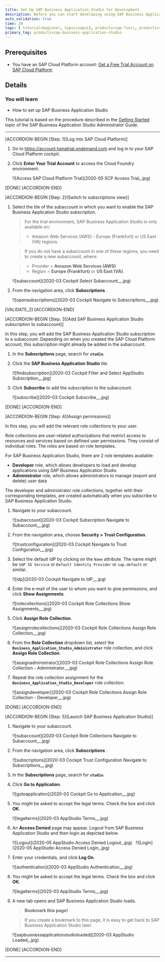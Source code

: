 ```yaml
---
title: Set Up SAP Business Application Studio for Development
description: Before you can start developing using SAP Business Application Studio, administrators must perform the required onboarding steps that are described in this tutorial.
auto_validation: true
time: 20
tags: [ tutorial>beginner, topic>sapui5, products>sap-fiori, products>sap-cloud-platform, products>sap-cloud-platform-workflow, software-product-function>sap-cloud-application-programming-model, topic>mobile, products>sap-mobile-cards, products>mobile-development-kit-client]
primary_tag: products>sap-business-application-studio
---
```


## Prerequisites
 - You have an SAP Cloud Platform account: [Get a Free Trial Account on SAP Cloud Platform](hcp-create-trial-account)

## Details
### You will learn
  - How to set up SAP Business Application Studio

This tutorial is based on the procedure described in the [Getting Started](https://help.sap.com/viewer/9d1db9835307451daa8c930fbd9ab264/Cloud/en-US/19611ddbe82f4bf2b493283e0ed602e5.html) topic of the SAP Business Application Studio Administrator Guide.

---

[ACCORDION-BEGIN [Step: 1](Log into SAP Cloud Platform)]


1. Go to <https://account.hanatrial.ondemand.com> and log in to your SAP Cloud Platform cockpit.

2. Click **Enter Your Trial Account** to access the Cloud Foundry environment.

    !![Access SAP Cloud Platform Trial](2020-05 SCP Access Trial_.jpg)

[DONE]
[ACCORDION-END]

[ACCORDION-BEGIN [Step: 2](Switch to subscriptions view)]

1. Select the tile of the subaccount in which you want to enable the SAP Business Application Studio subscription.

    >For the trial environment, SAP Business Application Studio is only available on:

    > - Amazon Web Services (AWS) - Europe (Frankfurt) or US East (VA) regions.

    >If you do not have a subaccount in one of these regions, you need to create a new subaccount, where:

    > - Provider = **Amazon Web Services (AWS)**
    > - Region = **Europe (Frankfurt)** or **US East (VA)**.

    !![subaccount](2020-03 Cockpit Select Subaccount__.jpg)

2. From the navigation area, click **Subscriptions** .

    !![opensubscriptions](2020-03 Cockpit Navigate to Subscriptions__.jpg)

[VALIDATE_2]
[ACCORDION-END]


[ACCORDION-BEGIN [Step: 3](Add SAP Business Application Studio subscription to subaccount)]

In this step, you will add the SAP Business Application Studio subscription to a subaccount. Depending on when you created the SAP Cloud Platform account, this subscription might already be added in the subaccount.

1. In the **Subscriptions** page, search for **`studio`**.

2. Click the **SAP Business Application Studio** tile.

    !![findsubscription](2020-03 Cockpit Filter and Select AppStudio Subscription__.jpg)

3. Click **Subscribe** to add the subscription to the subaccount.

    !![subscribe](2020-03 Cockpit Subscribe__.jpg)


[DONE]
[ACCORDION-END]

[ACCORDION-BEGIN [Step: 4](Assign permissions)]

In this step, you will add the relevant role collections to your user.

Role collections are user-related authorizations that restrict access to resources and services based on defined user permissions. They consist of individual roles. The roles are based on role templates.

For SAP Business Application Studio, there are 2 role templates available:

- **Developer** role, which allows developers to load and develop applications using SAP Business Application Studio
- **Administrator** role, which allows administrators to manage (export and delete) user data

The developer and administrator role collections, together with their corresponding templates, are created automatically when you subscribe to SAP Business Application Studio.

1. Navigate to your subaccount.

    !![subaccount](2020-03 Cockpit Subscription Navigate to Subaccount__.jpg)

2. From the navigation area, choose **Security > Trust Configuration**.

    !![trustconfiguration](2020-03 Cockpit Navigate to Trust Configuration__.jpg)

3. Select the default IdP by clicking on the `Name` attribute. The name might be `SAP ID Service` or `Default Identity Provider` or `sap.default` or similar.

    !![idp](2020-03 Cockpit Navigate to IdP__.jpg)

4. Enter the e-mail of the user to whom you want to give permissions, and click **Show Assignments**.

    !![rolecollections](2020-03 Cockpit Role Collections Show Assignments__.jpg)

5. Click **Assign Role Collection**. 

    !![assignrolecollections](2020-03 Cockpit Role Collections Assign Role Collection__.jpg)

6. From the **Role Collection** dropdown list, select the **`Business_Application_Studio_Administrator`** role collection, and click **Assign Role Collection**.

    !![assignadministrator](2020-03 Cockpit Role Collections Assign Role Collection - Administrator__.jpg)

7. Repeat the role collection assignment for the **`Business_Application_Studio_Developer`** role collection.

    !![assigndeveloper](2020-03 Cockpit Role Collections Assign Role Collection - Developer__.jpg)


[DONE]
[ACCORDION-END]

[ACCORDION-BEGIN [Step: 5](Launch SAP Business Application Studio)]

1. Navigate to your subaccount.

    !![subaccount](2020-03 Cockpit Role Collections Navigate to Subaccount__.jpg)

2. From the navigation area, click **Subscriptions** .

    !![subscriptions](2020-03 Cockpit Trust Configuration Navigate to Subscriptions__.jpg)

3. In the **Subscriptions** page, search for **`studio`**.

4. Click **Go to Application**.

    !![gotoapplication](2020-03 Cockpit Go to Application__.jpg)

6. You might be asked to accept the legal terms. Check the box and click **OK**.

    !![legalterms](2020-03 AppStudio Terms__.jpg)

7. An **Access Denied** page may appear. Logout from SAP Business Application Studio and then login as depicted below.

    !![Logout](2020-05 AppStudio Access Denied Logout_.jpg)
    &nbsp;
    !![Login](2020-05 AppStudio Access Denied Login_.jpg)

8. Enter your credentials, and click **Log On**.

    !![authentication](2020-03 AppStudio Authentication__.jpg)

9. You might be asked to accept the legal terms. Check the box and click **OK**.

    !![legalterms](2020-03 AppStudio Terms__.jpg)

10. A new tab opens and SAP Business Application Studio loads.

    >**Bookmark this page!**

    >If you create a bookmark to this page, it is easy to get back to SAP Business Application Studio later.

    !![sapbusinessapplicationstudioloaded](2020-03 AppStudio Loaded_.jpg)


[DONE]
[ACCORDION-END]



---
